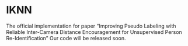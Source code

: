 # IKNN
The official implementation for paper “Improving Pseudo Labeling with Reliable Inter-Camera Distance Encouragement for Unsupervised Person Re-Identification”
Our code will be released soon.
